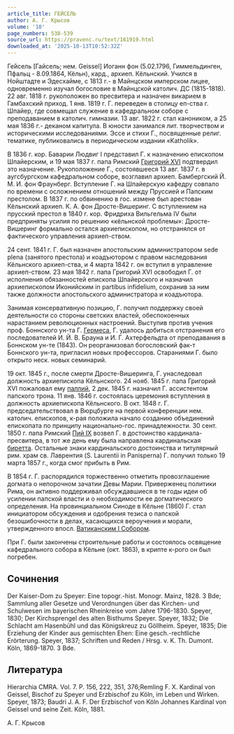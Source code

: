 ```yaml
---
article_title: ГЕЙСЕЛЬ
author: А. Г. Крысов
volume: '10'
page_numbers: 538-539
source_url: https://pravenc.ru/text/161919.html
downloaded_at: '2025-10-13T10:52:32Z'
---
```


Ге́йсель [Гайсель; нем. Geissel] Иоганн фон (5.02.1796, Гиммельдинген, Пфальц - 8.09.1864, Кёльн), кард., архиеп. Кёльнский. Учился в Нойштадте и Эдесхайме, с 1813 г.- в Майнцском имперском лицее, одновременно изучал богословие в Майнцской католич. ДС (1815-1818). 22 авг. 1818 г. рукоположен во пресвитера и назначен викарием в Гамбахский приход. 1 янв. 1819 г. Г. переведен в столицу еп-ства г. Шпайер, где совмещал служение в кафедральном соборе с преподаванием в католич. гимназии. 13 авг. 1822 г. стал каноником, а 25 мая 1836 г.- деканом капитула. В юности занимался лит. творчеством и историческими исследованиями. Эссе и стихи Г., посвященные религ. тематике, публиковались в периодическом издании «Katholik».

В 1836 г. кор. Баварии Людвиг I представил Г. к назначению епископом Шпайерским, и 19 мая 1837 г. папа Римский [Григорий XVI](<https://pravenc.ru/text/Григорий XVI.html>) подтвердил это назначение. Рукоположение Г., состоявшееся 13 авг. 1837 г. в аугсбургском кафедральном соборе, возглавил архиеп. Бамбергский Й. М. И. фон Фраунберг. Вступление Г. на Шпайерскую кафедру совпало по времени с осложнением отношений между Пруссией и Папским престолом. В 1837 г. по обвинению в гос. измене был арестован Кёльнский архиеп. К. А. фон Дросте-Вишеринг. С вступлением на прусский престол в 1840 г. кор. Фридриха Вильгельма IV были предприняты усилия по решению «кёльнской проблемы»: Дросте-Вишеринг формально остался архиепископом, но отстранялся от фактического управления архиеп-ством.

24 сент. 1841 г. Г. был назначен апостольским администратором sede plena (занятого престола) и коадъютором с правом наследования Кёльнского архиеп-ства, и 4 марта 1842 г. он вступил в управление архиеп-ством. 23 мая 1842 г. папа Григорий XVI освободил Г. от исполнения обязанностей епископа Шпайерского и назначил архиепископом Иконийским in partibus infidelium, сохранив за ним также должности апостольского администратора и коадъютора.

Занимая консервативную позицию, Г. получил поддержку своей деятельности со стороны светских властей, обеспокоенных нарастанием революционных настроений. Выступив против учения проф. Боннского ун-та Г. [Гермеса](https://pravenc.ru/text/Гермес.html), Г. удалось добиться отстранения его последователей И. Й. В. Брауна и И. Г. Ахтерфельдта от преподавания в Боннском ун-те (1843). Он реорганизовал богословский фак-т Боннского ун-та, пригласил новых профессоров. Стараниями Г. было открыто неск. новых семинарий.

19 окт. 1845 г., после смерти Дросте-Вишеринга, Г. унаследовал должность архиепископа Кёльнского. 24 нояб. 1845 г. папа Григорий XVI пожаловал ему [паллий](https://pravenc.ru/text/Паллий.html), 2 дек. 1845 г. назначил Г. ассистентом папского трона. 11 янв. 1846 г. состоялась церемония вступления в должность архиепископа Кёльнского. В окт. 1848 г. Г. председательствовал в Вюрцбурге на первой конференции нем. католич. епископов, к-рая положила начало созданию объединений епископата по принципу национально-гос. принадлежности. 30 сент. 1850 г. папа Римский [Пий IX](<https://pravenc.ru/text/Пий IX.html>) возвел Г. в достоинство кардинала-пресвитера, в тот же день ему была направлена кардинальская [биретта](https://pravenc.ru/text/биретта.html). Остальные знаки кардинальского достоинства и титулярный рим. храм св. Лаврентия (S. Laurentii in Panisperna) 
Г. получил только 19 марта 1857 г., когда смог прибыть в Рим.

В 1854 г. Г. распорядился торжественно отметить провозглашение догмата о непорочном зачатии Девы Марии. Приверженец политики Рима, он активно поддерживал обсуждавшиеся в те годы идеи об усилении папской власти и о необходимости ее догматического определения. На провинциальном Синоде в Кёльне (1860) Г. стал инициатором обсуждения и одобрения тезиса о папской безошибочности в делах, касающихся вероучения и морали, утвержденного впосл. [Ватиканским I Собором](<https://pravenc.ru/text/Ватиканским I Собором.html>).

При Г. были закончены строительные работы и состоялось освящение кафедрального собора в Кёльне (окт. 1863), в крипте к-рого он был погребен.

## Сочинения

Der Kaiser-Dom zu Speyer: Eine topogr.-hist. Monogr. Mainz, 1828. 3 Bde; Sammlung aller Gesetze und Verordnungen über das Kirchen- und Schulwesen im bayerischen Rheinkreise vom Jahre 1796-1830. Speyer, 1830; Der Kirchsprengel des alten Bisthums Speyer. Speyer, 1832; Die Schlacht am Hasenbühl und das Königskreuz zu Göllheim. Speyer, 1835; Die Erziehung der Kinder aus gemischten Ehen: Eine gesch.-rechtliche Erörterung. Speyer, 1837; Schriften und Reden / Hrsg. v. K. Th. Dumont. Köln, 1869-1870. 3 Bde.

## Литература

Hierarchia CMRA. Vol. 7. P. 156, 222, 351, 376;Remling F. X. Kardinal von Geissel, Bischof zu Speyer und Erzbischof zu Köln, im Leben und Wirken. Speyer, 1873; Baudri J. A. F. Der Erzbischof von Köln Johannes Kardinal von Geissel und seine Zeit. Köln, 1881.

А. Г. Крысов
